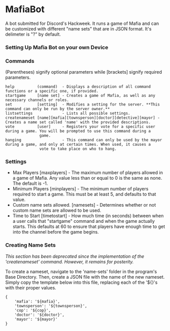 # MafiaBot
A bot submitted for Discord's Hackweek. It runs a game of Mafia and can be customized with different "name sets" that are in JSON format. It's delimeter is "?" by default.

### Setting Up Mafia Bot on your own Device

### Commands
(Parentheses) signify optional parameters while [brackets] signify required parameters.
```
help          (command)  - Displays a description of all command functions or a specific one, if provided.
startgame     [name set] - Creates a game of Mafia, as well as any necessary channels or roles.
set           [setting]  - Modifies a setting for the server. **This command can only be run by the server owner.**
listsettings             - Lists all possible settings.
createnameset [name][mafia][townsperson][doctor][detective][mayor] - Creates a name set called 'name' with the provided descriptions.
vote          [user]     - Registers your vote for a specific user during a game. You will be prompted to use this command during a
			   game.
hanging                  - This command can only be used by the mayor during a game, and only at certain times. When used, it causes a
			   vote to take place on who to hang.
```

### Settings
* Max Players [maxplayers] - The maximum number of players allowed in a game of Mafia. Any value less than or equal to 0 is the same as none. The default is -1.
* Minimum Players [minplayers] - The minimum number of players required to start a game. This must be at least 5, and defaults to that value.
* Custom name sets allowed. [namesets] - Determines whether or not custom name sets are allowed to be used.
* Time to Start [timetostart] - How much time (in seconds) between when a user calls that "startgame" command and when the game actually starts. This defaults at 60 to ensure that players have enough time to get into the channel before the game begins.

### Creating Name Sets
*This section has been deprecated since the implementation of the 'createnameset' command. However, it remains for posterity.*

To create a nameset, navigate to the 'name-sets' folder in the program's Base Directory. Then, create a JSON file with the name of the new nameset. Simply copy the template below into this file, replacing each of the '${}'s with their proper values.

```
{
	'mafia': '${mafia}',
	'townsperson': '${townsperson}',
	'cop': '${cop}',
	'doctor': '${doctor}',
	'mayor': '${mayor}'
}
```
